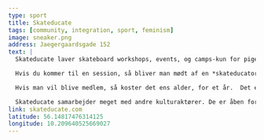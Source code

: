 ```yaml
---
type: sport
title: Skateducate
tags: [community, integration, sport, feminism]
image: sneaker.png
address: Jaegergaardsgade 152
text: |
  Skateducate laver skateboard workshops, events, og camps-kun for piger og non-binære. Her bruges skateboarding som et læringsværktøj. Målet er at skabe et fællesskab, hvor medlemmer kan føle sig trygge. Skateducates værdier er socialt fællesskab, vedholdenhed og det at turde at fejle-også foran andre.

  Hvis du kommer til en session, så bliver man mødt af en *skateducator,* som sier god dag, og hjælper dig i gang. Udstyr man kan låne gratis, inkl. sikkerhedsudstyr. Du skal bare komme med dig selv, og nogen flade sko. Du kan komme en gang, eller 20 gange, uden at betale for noge. Man bliver sat sammen med nogen i samme skills. 

  Hvis man vil blive medlem, så koster det ens alder, for et år.  Det er ~40 medlemmer, med en hoved "crew" gruppe på ca. 20.

  Skateducate samarbejder meget med andre kulturaktører. De er åben for samarbejder, for eks. workshops eller skate sessions til festivaler, etc., om mer en bare skating 
link: skateducate.com
latitude: 56.14817476314125
longitude: 10.209640525669027
---
```

